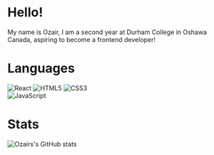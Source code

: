 # Hello!
My name is Ozair, I am a second year at Durham College in Oshawa Canada, aspiring to become a frontend developer!

# Languages
![React](https://img.shields.io/badge/react-%2320232a.svg?style=for-the-badge&logo=react&logoColor=%2361DAFB)
![HTML5](https://img.shields.io/badge/html5-%23E34F26.svg?style=for-the-badge&logo=html5&logoColor=white)
![CSS3](https://img.shields.io/badge/css3-%231572B6.svg?style=for-the-badge&logo=css3&logoColor=white)\
![JavaScript](https://img.shields.io/badge/javascript-%23323330.svg?style=for-the-badge&logo=javascript&logoColor=%23F7DF1E)

# Stats
![Ozairs's GitHub stats](https://github-readme-stats.vercel.app/api?username=Ozair-Rahman&show_icons=true&theme=radical)
